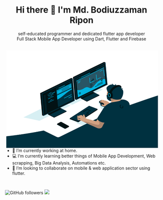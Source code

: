 <h1 align="center"> Hi there 👋 I'm Md. Bodiuzzaman Ripon</h1>
<p align="center">self-educated programmer and dedicated flutter app developer <br/>
  Full Stack Mobile App Developer using Dart, Flutter and Firebase</p>
<br />
<img align="right" alt="GIF" src="https://github.com/saiful86/saiful86/raw/main/code.gif" width="500" height="320" />

- 🔭 I’m currently working at home.
- 💻 I’m currently learning better things of Mobile App Development, Web scrapping, Big Data Analysis, Automations etc.
- 👯 I’m looking to collaborate on mobile & web application sector using flutter.

<br/>

![GitHub followers](https://img.shields.io/github/followers/bzamanbd?logo=GitHub&style=for-the-badge)
<a href="https://www.linkedin.com/in/md-bodiuzzaman-ripon-57810542/">
    <img src="https://img.shields.io/badge/linkedin-%230077B5.svg?&style=for-the-badge&logo=linkedin&logoColor=white" />
</a>


